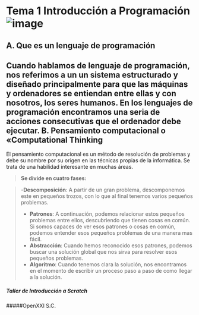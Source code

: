**Tema 1 Introducción a Programación** ![image](home/alonso/1.png)  
===================

 A. Que es un lenguaje de programación
------------
Cuando hablamos de lenguaje de programación, nos referimos a un un sistema estructurado y diseñado principalmente para que las máquinas y ordenadores se entiendan entre ellas y con nosotros, los seres humanos. En los lenguajes de programación encontramos una seria de acciones consecutivas que el ordenador debe ejecutar.
 B. Pensamiento computacional o «Computational Thinking
------------
El pensamiento computacional es un método de resolución de problemas y debe su nombre por su origen en las técnicas propias de la informática. Se trata de una habilidad interesante en muchas áreas.

>**Se divide en cuatro fases:**

>-**Descomposición**: A partir de un gran problema, descomponemos este en pequeños trozos, con lo que al final tenemos varios pequeños problemas.
>-  **Patrones**: A continuación, podemos relacionar estos pequeños problemas entre ellos, descubriendo que tienen cosas en común. Si somos capaces de ver esos patrones o cosas en común, podemos entender esos pequeños problemas de una manera mas fácil.
>- **Abstracción**: Cuando hemos reconocido esos patrones, podemos buscar una solución global que nos sirva para resolver esos pequeños problemas.
>- **Algoritmo**: Cuando tenemos clara la solución, nos encontramos en el momento de escribir un
proceso paso a paso de como llegar a la solución.

##### Taller de Introducción a Scratch
#####OpenXXI S.C.


